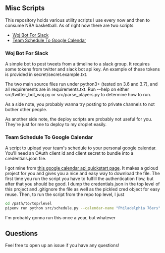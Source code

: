## Misc Scripts

This repository holds various utility scripts I use every now and then to consume NBA basketball. As of right now there are two scripts

* [Woj Bot For Slack](#woj-bot)
* [Team Schedule To Google Calendar](#team-schedule-to-google-calendar)

### Woj Bot For Slack

A simple bot to post tweets from a timeline to a slack group. 
It requires some tokens from twitter and slack bot api key. 
An example of these tokens is provided in secret/secret.example.txt.

The two main source files run under python3+ (tested on 3.6 and 3.7), and all requirements are in requirements.txt.
Run --help on either src/twitter_bot_woj.py or src/parse_players.py to determine how to run.

As a side note, you probably wanna try posting to private channels to not bother other people.

As another side note, the deploy scripts are probably not useful for you. 
They're just for me to deploy to my droplet easily.

### Team Schedule To Google Calendar

A script to upload your team's schedule to your personal google calendar. 
You'll need an OAuth client id and client secret to bundle into a credentials.json file. 

I got mine from [this google calendar api quickstart page](https://developers.google.com/calendar/quickstart/python).
It makes a gcloud project for you and gives you a nice and easy way to download the file. 
The first time you run the script you have to fulfill the authentication flow, but after that you should be good.
I dump the credentials.json in the top level of this project and .gitignore the file as well as the pickled cred object for easy reuse.
Then, to run the script from the repo top level, I just

```bash
cd /path/to/top/level
pipenv run python src/schedule.py --calendar-name "Philadelphia 76ers"
```

I'm probably gonna run this once a year, but whatever


## Questions

Feel free to open up an issue if you have any questions!
